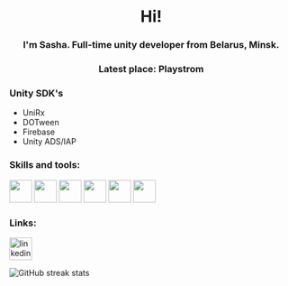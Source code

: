 <h1 align="center">Hi!</h1>
<h3 align="center">I'm Sasha. Full-time unity developer from Belarus, Minsk.</h3>
<h3 align="center">Latest place: Playstrom</h3>

### Unity SDK's
- UniRx
- DOTween
- Firebase
- Unity ADS/IAP

### Skills and tools:

<p align="left">  
  <img src="https://www.vectorlogo.zone/logos/git-scm/git-scm-icon.svg" width="40" height="40"/> 
  <img src="https://www.vectorlogo.zone/logos/github/github-tile.svg" width="40" height="40"/> 
  <img src="https://www.vectorlogo.zone/logos/unity3d/unity3d-icon.svg" width="40" height="40"/> 
  <img src="https://www.vectorlogo.zone/logos/firebase/firebase-icon.svg" width="40" height="40"/> 
  <img src="https://www.vectorlogo.zone/logos/jetbrains/jetbrains-icon.svg" width="40" height="40"/> 
  <img src="https://upload.wikimedia.org/wikipedia/commons/thumb/0/0d/C_Sharp_wordmark.svg/464px-C_Sharp_wordmark.svg.png" width="40" height="40"/> 
</p>

### Links:
[<img src='https://www.vectorlogo.zone/logos/linkedin/linkedin-tile.svg' alt='linkedin' width="40" height='40'>](https://www.linkedin.com/in/sasha-v-084a2817a/)  

![GitHub streak stats](https://github-readme-streak-stats.herokuapp.com/?user=xiaomaoww)

